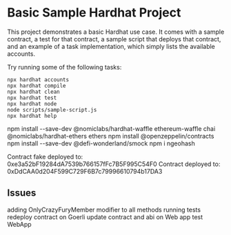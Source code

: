 # Basic Sample Hardhat Project

This project demonstrates a basic Hardhat use case. It comes with a sample contract, a test for that contract, a sample script that deploys that contract, and an example of a task implementation, which simply lists the available accounts.

Try running some of the following tasks:

```shell
npx hardhat accounts
npx hardhat compile
npx hardhat clean
npx hardhat test
npx hardhat node
node scripts/sample-script.js
npx hardhat help
```

npm install --save-dev @nomiclabs/hardhat-waffle ethereum-waffle chai @nomiclabs/hardhat-ethers ethers
npm install @openzeppelin/contracts
npm install --save-dev @defi-wonderland/smock
npm i ngeohash



Contract fake deployed to: 0xe3a52bF19284dA7539b766157fFc7B5F995C54F0
Contract deployed to: 0xDdCAA0d204F599C729F6B7c79996610794b17DA3

Issues 
--------
adding OnlyCrazyFuryMember modifier to all methods
    running tests
    redeploy contract on Goerli
    update contract and abi on Web app
    test WebApp
